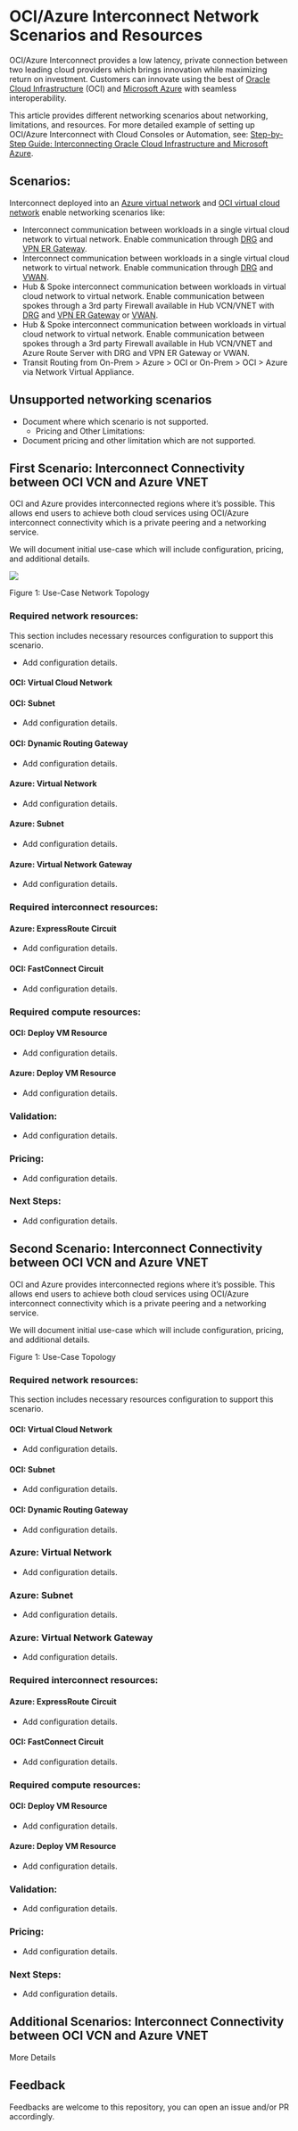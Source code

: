 # OCI/Azure Interconnect Network Scenarios and Resources

OCI/Azure Interconnect provides a low latency, private connection between two leading cloud providers which brings innovation while maximizing return on investment. Customers can innovate using the best of [Oracle Cloud Infrastructure](https://www.oracle.com/cloud/) (OCI) and [Microsoft Azure](https://azure.microsoft.com/en-us/) with seamless interoperability. 

This article provides different networking scenarios about networking, limitations, and resources. For more detailed example of setting up OCI/Azure Interconnect with Cloud Consoles or Automation, see: [Step-by-Step Guide: Interconnecting Oracle Cloud Infrastructure and Microsoft Azure](https://blogs.oracle.com/cloud-infrastructure/post/step-by-step-guide-interconnecting-oracle-cloud-infrastructure-and-microsoft-azure). 

## Scenarios: 
Interconnect deployed into an [Azure virtual network](https://docs.microsoft.com/en-us/azure/virtual-network/virtual-networks-overview) and [OCI virtual cloud network](https://docs.oracle.com/en-us/iaas/Content/Network/Tasks/managingVCNs_topic-Overview_of_VCNs_and_Subnets.htm) enable networking scenarios like:
- Interconnect communication between workloads in a single virtual cloud network to virtual network. Enable communication through [DRG](https://docs.oracle.com/en-us/iaas/Content/Network/Tasks/managingDRGs.htm) and [VPN ER Gateway](https://docs.microsoft.com/en-us/azure/vpn-gateway/vpn-gateway-about-vpngateways). 
- Interconnect communication between workloads in a single virtual cloud network to virtual network. Enable communication through [DRG](https://docs.oracle.com/en-us/iaas/Content/Network/Tasks/managingDRGs.htm) and [VWAN](https://docs.microsoft.com/en-us/azure/virtual-wan/virtual-wan-about). 
- Hub & Spoke interconnect communication between workloads in virtual cloud network to virtual network. Enable communication between spokes through a 3rd party Firewall available in Hub VCN/VNET with [DRG](https://docs.oracle.com/en-us/iaas/Content/Network/Tasks/managingDRGs.htm) and [VPN ER Gateway](https://docs.microsoft.com/en-us/azure/vpn-gateway/vpn-gateway-about-vpngateways) or [VWAN](https://docs.microsoft.com/en-us/azure/virtual-wan/virtual-wan-about).
- Hub & Spoke interconnect communication between workloads in virtual cloud network to virtual network. Enable communication between spokes through a 3rd party Firewall available in Hub VCN/VNET and Azure Route Server with DRG and VPN ER Gateway or VWAN.
- Transit Routing from On-Prem > Azure > OCI or On-Prem > OCI > Azure via Network Virtual Appliance. 

## Unsupported networking scenarios

- Document where which scenario is not supported. 
  - Pricing and Other Limitations:
- Document pricing and other limitation which are not supported. 

## First Scenario: Interconnect Connectivity between OCI VCN and Azure VNET

OCI and Azure provides interconnected regions where it’s possible. This allows end users to achieve both cloud services using OCI/Azure interconnect connectivity which is a private peering and a networking service. 

We will document initial use-case which will include configuration, pricing, and additional details. 
 
![](./images/scenario1.png)

Figure 1: Use-Case Network Topology 

### Required network resources: 

This section includes necessary resources configuration to support this scenario. 

- Add configuration details. 

#### OCI: Virtual Cloud Network

#### OCI: Subnet 

- Add configuration details. 

#### OCI: Dynamic Routing Gateway 

- Add configuration details. 

#### Azure: Virtual Network

- Add configuration details. 

#### Azure: Subnet 

- Add configuration details. 

#### Azure: Virtual Network Gateway

- Add configuration details. 

### Required interconnect resources: 

#### Azure: ExpressRoute Circuit

- Add configuration details. 

#### OCI: FastConnect Circuit 

- Add configuration details. 

### Required compute resources: 

#### OCI: Deploy VM Resource 

- Add configuration details. 

#### Azure: Deploy VM Resource 

- Add configuration details. 

### Validation: 

- Add configuration details. 

### Pricing: 

- Add configuration details. 

### Next Steps: 

- Add configuration details. 

## Second Scenario: Interconnect Connectivity between OCI VCN and Azure VNET

OCI and Azure provides interconnected regions where it’s possible. This allows end users to achieve both cloud services using OCI/Azure interconnect connectivity which is a private peering and a networking service. 

We will document initial use-case which will include configuration, pricing, and additional details. 
 
Figure 1: Use-Case Topology 

### Required network resources: 

This section includes necessary resources configuration to support this scenario. 

#### OCI: Virtual Cloud Network

- Add configuration details. 

#### OCI: Subnet 

- Add configuration details. 

#### OCI: Dynamic Routing Gateway 

- Add configuration details. 

### Azure: Virtual Network

- Add configuration details. 

### Azure: Subnet 

- Add configuration details. 

### Azure: Virtual Network Gateway

- Add configuration details. 

### Required interconnect resources: 

#### Azure: ExpressRoute Circuit

- Add configuration details. 

#### OCI: FastConnect Circuit 

- Add configuration details. 

### Required compute resources: 

#### OCI: Deploy VM Resource 

- Add configuration details. 

#### Azure: Deploy VM Resource 

- Add configuration details. 

### Validation: 

- Add configuration details. 

### Pricing: 

- Add configuration details. 

### Next Steps: 

- Add configuration details. 

## Additional Scenarios: Interconnect Connectivity between OCI VCN and Azure VNET

More Details 

## Feedback 

Feedbacks are welcome to this repository, you can open an issue and/or PR accordingly.
